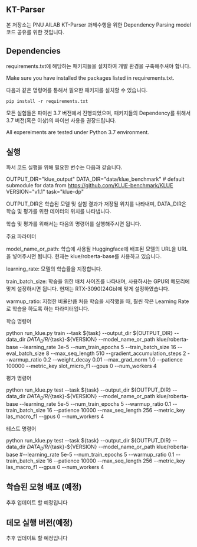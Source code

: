 ## KT-Parser

본 저장소는 PNU AILAB KT-Parser 과제수행을 위한 Dependency Parsing model 코드 공유를 위한 것입니다.

## Dependencies

requirements.txt에 해당하는 패키지들을 설치하여 개발 환경을 구축해주셔야 합니다.

Make sure you have installed the packages listed in requirements.txt.

다음과 같은 명령어를 통해서 필요한 패키지를 설치할 수 있습니다.

```
pip install -r requirements.txt
```

모든 실험들은 파이썬 3.7 버전에서 진행되었으며, 패키지들의 Dependency를 위해서 3.7 버전(혹은 이상)의 파이썬 사용을 권장드립니다.

All expereiments are tested under Python 3.7 environment.


## 실행

파서 코드 실행을 위해 필요한 변수는 다음과 같습니다.

OUTPUT_DIR="klue_output"
DATA_DIR="data/klue_benchmark"  # default submodule for data from https://github.com/KLUE-benchmark/KLUE
VERSION="v1.1"
task="klue-dp"

OUTPUT_DIR은 학습된 모델 및 실험 결과가 저장될 위치를 나타내며, DATA_DIR은 학습 및 평가를 위한 데이터의 위치를 나타냅니다.

학습 및 평가를 위해서는 다음의 명령어를 실행해주시면 됩니다.

주요 파라미터

model_name_or_path: 학습에 사용될 Huggingface에 배포된 모델의 URL을 URL을 넣어주시면 됩니다. 현재는 klue/roberta-base를 사용하고 있습니다.

learning_rate: 모델의 학습률을 지정합니다.

train_batch_size: 학습을 위한 배치 사이즈를 나타내며, 사용하시는 GPU의 메모리에 맞게 설정하시면 됩니다. 현재는 RTX-3090(24Gb)에 맞게 설정하였습니다.

warmup_ratio: 지정한 비율만큼 처음 학습을 시작했을 때, 훨씬 작은 Learning Rate로 학습을 하도록 하는 파라미터입니다.


학습 명령어

python run_klue.py train --task ${task} --output_dir ${OUTPUT_DIR} --data_dir ${DATA_DIR}/${task}-${VERSION}  --model_name_or_path klue/roberta-base --learning_rate 3e-5 --num_train_epochs 5 --train_batch_size 16 --eval_batch_size 8 --max_seq_length 510 --gradient_accumulation_steps 2 --warmup_ratio 0.2 --weight_decay 0.01 --max_grad_norm 1.0 --patience 100000 --metric_key slot_micro_f1 --gpus 0 --num_workers 4


평가 명령어

python run_klue.py test --task ${task} --output_dir ${OUTPUT_DIR} --data_dir ${DATA_DIR}/${task}-${VERSION}  --model_name_or_path klue/roberta-base --learning_rate 5e-5 --num_train_epochs 5 --warmup_ratio 0.1 --train_batch_size 16 --patience 10000 --max_seq_length 256 --metric_key las_macro_f1 --gpus 0 --num_workers 4



테스트 명령어

python run_klue.py test --task ${task} --output_dir ${OUTPUT_DIR} --data_dir ${DATA_DIR}/${task}-${VERSION}  --model_name_or_path klue/roberta-base #--learning_rate 5e-5 --num_train_epochs 5 --warmup_ratio 0.1 --train_batch_size 16 --patience 10000 --max_seq_length 256 --metric_key las_macro_f1 --gpus 0 --num_workers 4


## 학습된 모형 배포 (예정)

추후 업데이트 할 예정입니다


## 데모 실행 버전(예정)

추후 업데이트 할 예정입니다
